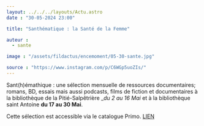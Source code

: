 ```yaml
---
layout: ../../../layouts/Actu.astro
date : "30-05-2024 23:00"

title: "Santhématique : la Santé de la Femme"

auteur :
  - sante

image : "/assets/fildactus/encemoment/05-30-sante.jpg"

source : "https://www.instagram.com/p/C6WGp5uoZIs/"
---
```


Sant(h)émathique : une sélection mensuelle de ressources documentaires; romans, BD, essais mais aussi podcasts, films de fiction et documentaires à la bibliothèque de la Pitié-Salpêtrière __du 2 au 16 Mai_ et à la bibliothèque saint Antoine __du 17 au 30 Mai__.

Cette sélection est accessible via le catalogue Primo. [LIEN](https://sorbonne-universite.primo.exlibrisgroup.com/discovery/collectionDiscovery?vid=33BSU_INST:33BSU&collectionId=81266259300006616)